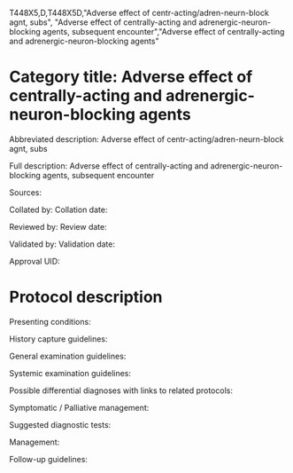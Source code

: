 T448X5,D,T448X5D,"Adverse effect of centr-acting/adren-neurn-block agnt, subs", "Adverse effect of centrally-acting and adrenergic-neuron-blocking agents, subsequent encounter","Adverse effect of centrally-acting and adrenergic-neuron-blocking agents"
# Category title: Adverse effect of centrally-acting and adrenergic-neuron-blocking agents

Abbreviated description: Adverse effect of centr-acting/adren-neurn-block agnt, subs

Full description: Adverse effect of centrally-acting and adrenergic-neuron-blocking agents, subsequent encounter

Sources:

Collated by:
Collation date:

Reviewed by:
Review date:

Validated by:
Validation date:

Approval UID:

# Protocol description

Presenting conditions:

History capture guidelines:

General examination guidelines:

Systemic examination guidelines:

Possible differential diagnoses with links to related protocols:

Symptomatic / Palliative management:

Suggested diagnostic tests:

Management:

Follow-up guidelines:
